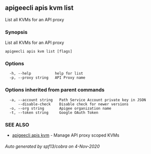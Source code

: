 ## apigeecli apis kvm list

List all KVMs for an API proxy

### Synopsis

List all KVMs for an API proxy

```
apigeecli apis kvm list [flags]
```

### Options

```
  -h, --help           help for list
  -p, --proxy string   API Proxy name
```

### Options inherited from parent commands

```
  -a, --account string   Path Service Account private key in JSON
      --disable-check    Disable check for newer versions
  -o, --org string       Apigee organization name
  -t, --token string     Google OAuth Token
```

### SEE ALSO

* [apigeecli apis kvm](apigeecli_apis_kvm.md)	 - Manage API proxy scoped KVMs

###### Auto generated by spf13/cobra on 4-Nov-2020

